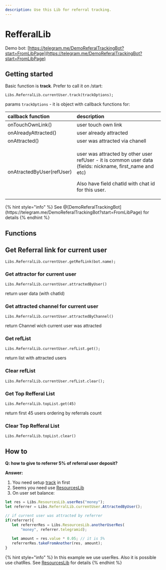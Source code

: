 ```yaml
---
description: Use this Lib for referral tracking.
---
```


# RefferalLib

Demo bot: [https://telegram.me/DemoReferalTrackingBot?start=FromLibPage](https://telegram.me/DemoReferalTrackingBot?start=FromLibPage)

## Getting started

Basic function is **track**. Prefer to call it on /start:

`Libs.ReferralLib.currentUser.track(trackOptions);`

params `trackOptions` - it is object with callback functions for:

<table>
  <thead>
    <tr>
      <th style="text-align:left">callback function</th>
      <th style="text-align:left">description</th>
    </tr>
  </thead>
  <tbody>
    <tr>
      <td style="text-align:left">onTouchOwnLink()</td>
      <td style="text-align:left">user touch own link</td>
    </tr>
    <tr>
      <td style="text-align:left">onAlreadyAttracted()</td>
      <td style="text-align:left">user already attracted</td>
    </tr>
    <tr>
      <td style="text-align:left">onAttracted()</td>
      <td style="text-align:left">user was attracted via chanell</td>
    </tr>
    <tr>
      <td style="text-align:left">onAtractedByUser(refUser)</td>
      <td style="text-align:left">
        <p>user was attracted by other user refUser - it is common user data (fields:
          nickname, first_name and etc)</p>
        <p></p>
        <p>Also have field chatId with chat id for this user.</p>
      </td>
    </tr>
  </tbody>
</table>{% hint style="info" %}
See @[DemoReferalTrackingBot](https://telegram.me/DemoReferalTrackingBot?start=FromLibPage) for details
{% endhint %}

## Functions



## Get Referral link for current user

`Libs.ReferralLib.currentUser.getRefLink(bot.name);` 

### 

### Get attractor for current user

`Libs.ReferralLib.currentUser.attractedByUser()` 

return user data \(with chatId\) 



### Get attracted channel for current user

`Libs.ReferralLib.currentUser.attractedByChannel()` 

return Channel wich current user was attracted



### Get refList

`Libs.ReferralLib.currentUser.refList.get();` 

return list with attracted users



### Clear refList

`Libs.ReferralLib.currentUser.refList.clear();`

### 

### Get Top Refferal List

`Libs.ReferralLib.topList.get(45)`

return first 45 users ordering by referrals count



### Clear Top Refferal List

`Libs.ReferralLib.topList.clear()`

## How to

**Q: how to give to referrer 5% of referral user deposit?**

**Answer:**

1. You need setup [track](https://help.bots.business/libs/refferallib#getting-started) in first
2. Seems you need use [ResourcesLib](https://help.bots.business/libs/resourceslib)
3. On user set balance:

```javascript
let res = Libs.ResourcesLib.userRes("money");
let referrer = Libs.ReferralLib.currentUser.AttractedByUser();

// if current user was attracted by referrer
if(referrer){
   let referrerRes = Libs.ResourcesLib.anotherUserRes(
       "money", referrer.telegramid);
   
   let amount = res.value * 0.05; // it is 5%
   referrerRes.takeFromAnother(res, amount);
}
```

{% hint style="info" %}
In this example we use userRes. Also it is possible use chatRes. See [ResourcesLib](https://help.bots.business/libs/resourceslib) for details
{% endhint %}

